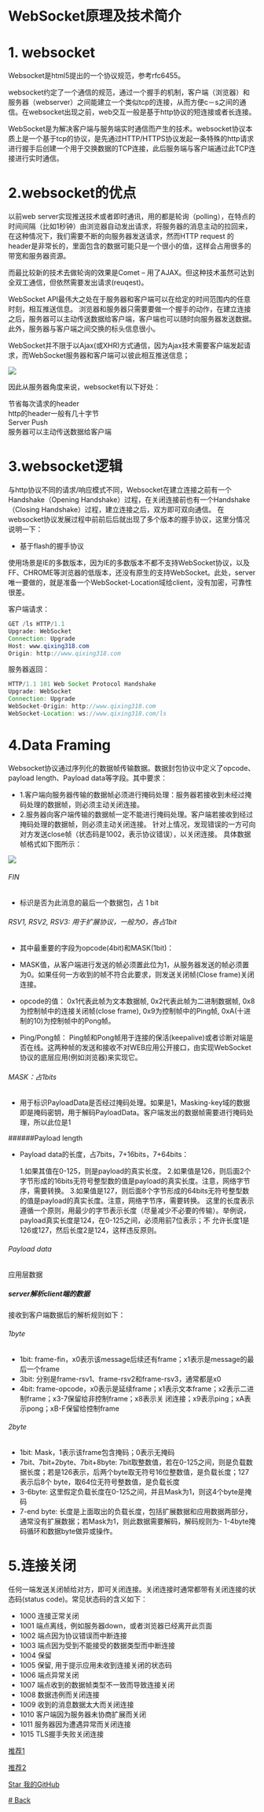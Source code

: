# WebSocket原理及技术简介

# 1. websocket

Websocket是html5提出的一个协议规范，参考rfc6455。

websocket约定了一个通信的规范，通过一个握手的机制，客户端（浏览器）和服务器（webserver）之间能建立一个类似tcp的连接，从而方便c－s之间的通信。在websocket出现之前，web交互一般是基于http协议的短连接或者长连接。

WebSocket是为解决客户端与服务端实时通信而产生的技术。websocket协议本质上是一个基于tcp的协议，是先通过HTTP/HTTPS协议发起一条特殊的http请求进行握手后创建一个用于交换数据的TCP连接，此后服务端与客户端通过此TCP连接进行实时通信。

# 2.websocket的优点
以前web server实现推送技术或者即时通讯，用的都是轮询（polling），在特点的时间间隔（比如1秒钟）由浏览器自动发出请求，将服务器的消息主动的拉回来，在这种情况下，我们需要不断的向服务器发送请求，然而HTTP request 的header是非常长的，里面包含的数据可能只是一个很小的值，这样会占用很多的带宽和服务器资源。

而最比较新的技术去做轮询的效果是Comet – 用了AJAX。但这种技术虽然可达到全双工通信，但依然需要发出请求(reuqest)。

WebSocket API最伟大之处在于服务器和客户端可以在给定的时间范围内的任意时刻，相互推送信息。 浏览器和服务器只需要要做一个握手的动作，在建立连接之后，服务器可以主动传送数据给客户端，客户端也可以随时向服务器发送数据。 此外，服务器与客户端之间交换的标头信息很小。

WebSocket并不限于以Ajax(或XHR)方式通信，因为Ajax技术需要客户端发起请求，而WebSocket服务器和客户端可以彼此相互推送信息；

![](https://jayqiu.github.io/blog/2017/img/blog_05_11_17_01.png)

因此从服务器角度来说，websocket有以下好处：

节省每次请求的header</br>
http的header一般有几十字节</br>
Server Push</br>
服务器可以主动传送数据给客户端

# 3.websocket逻辑

与http协议不同的请求/响应模式不同，Websocket在建立连接之前有一个Handshake（Opening Handshake）过程，在关闭连接前也有一个Handshake（Closing Handshake）过程，建立连接之后，双方即可双向通信。
在websocket协议发展过程中前前后后就出现了多个版本的握手协议，这里分情况说明一下：

* 基于flash的握手协议

使用场景是IE的多数版本，因为IE的多数版本不都不支持WebSocket协议，以及FF、CHROME等浏览器的低版本，还没有原生的支持WebSocket。此处，server唯一要做的，就是准备一个WebSocket-Location域给client，没有加密，可靠性很差。

客户端请求：

````java
GET /ls HTTP/1.1
Upgrade: WebSocket
Connection: Upgrade
Host: www.qixing318.com
Origin: http://www.qixing318.com
````
服务器返回：

````java
HTTP/1.1 101 Web Socket Protocol Handshake
Upgrade: WebSocket
Connection: Upgrade
WebSocket-Origin: http://www.qixing318.com
WebSocket-Location: ws://www.qixing318.com/ls
````

# 4.Data Framing

Websocket协议通过序列化的数据帧传输数据。数据封包协议中定义了opcode、payload length、Payload data等字段。其中要求：

* 1.客户端向服务器传输的数据帧必须进行掩码处理：服务器若接收到未经过掩码处理的数据帧，则必须主动关闭连接。
* 2.服务器向客户端传输的数据帧一定不能进行掩码处理。客户端若接收到经过掩码处理的数据帧，则必须主动关闭连接。
针对上情况，发现错误的一方可向对方发送close帧（状态码是1002，表示协议错误），以关闭连接。
具体数据帧格式如下图所示：

![](https://jayqiu.github.io/blog/2017/img/blog_05_11_17_01.png)

###### FIN

* 标识是否为此消息的最后一个数据包，占 1 bit

###### RSV1, RSV2, RSV3: 用于扩展协议，一般为0，各占1bit

* 其中最重要的字段为opcode(4bit)和MASK(1bit)：

* MASK值，从客户端进行发送的帧必须置此位为1，从服务器发送的帧必须置为0。如果任何一方收到的帧不符合此要求，则发送关闭帧(Close frame)关闭连接。
* opcode的值： 0x1代表此帧为文本数据帧, 0x2代表此帧为二进制数据帧, 0x8为控制帧中的连接关闭帧(close frame), 0x9为控制帧中的Ping帧, 0xA(十进制的10)为控制帧中的Pong帧。
* Ping/Pong帧： Ping帧和Pong帧用于连接的保活(keepalive)或者诊断对端是否在线。这两种帧的发送和接收不对WEB应用公开接口，由实现WebSocket协议的底层应用(例如浏览器)来实现它。

###### MASK：占1bits

* 用于标识PayloadData是否经过掩码处理。如果是1，Masking-key域的数据即是掩码密钥，用于解码PayloadData。客户端发出的数据帧需要进行掩码处理，所以此位是1

######Payload length

* Payload data的长度，占7bits，7+16bits，7+64bits：

	1.如果其值在0-125，则是payload的真实长度。
	2.如果值是126，则后面2个字节形成的16bits无符号整型数的值是payload的真实长度。注意，网络字节序，需要转换。
	3.如果值是127，则后面8个字节形成的64bits无符号整型数的值是payload的真实长度。注意，网络字节序，需要转换。
	这里的长度表示遵循一个原则，用最少的字节表示长度（尽量减少不必要的传输）。举例说，payload真实长度是124，在0-125之间，必须用前7位表示；不	允许长度1是126或127，然后长度2是124，这样违反原则。

###### Payload data

应用层数据

##### server解析client端的数据

接收到客户端数据后的解析规则如下：

###### 1byte
* 1bit: frame-fin，x0表示该message后续还有frame；x1表示是message的最后一个frame
* 3bit: 分别是frame-rsv1、frame-rsv2和frame-rsv3，通常都是x0
* 4bit: frame-opcode，x0表示是延续frame；x1表示文本frame；x2表示二进制frame；x3-7保留给非控制frame；x8表示关 闭连接；x9表示ping；xA表示pong；xB-F保留给控制frame

###### 2byte

* 1bit: Mask，1表示该frame包含掩码；0表示无掩码
* 7bit、7bit+2byte、7bit+8byte: 7bit取整数值，若在0-125之间，则是负载数据长度；若是126表示，后两个byte取无符号16位整数值，是负载长度；127表示后8个 byte，取64位无符号整数值，是负载长度
* 3-6byte: 这里假定负载长度在0-125之间，并且Mask为1，则这4个byte是掩码
* 7-end byte: 长度是上面取出的负载长度，包括扩展数据和应用数据两部分，通常没有扩展数据；若Mask为1，则此数据需要解码，解码规则为- 1-4byte掩码循环和数据byte做异或操作。

# 5.连接关闭
任何一端发送关闭帧给对方，即可关闭连接。关闭连接时通常都带有关闭连接的状态码(status code)。常见状态码的含义如下：

* 1000 连接正常关闭
* 1001 端点离线，例如服务器down，或者浏览器已经离开此页面
* 1002 端点因为协议错误而中断连接
* 1003 端点因为受到不能接受的数据类型而中断连接
* 1004 保留
* 1005 保留, 用于提示应用未收到连接关闭的状态码
* 1006 端点异常关闭
* 1007 端点收到的数据帧类型不一致而导致连接关闭
* 1008 数据违例而关闭连接
* 1009 收到的消息数据太大而关闭连接
* 1010 客户端因为服务器未协商扩展而关闭
* 1011 服务器因为遭遇异常而关闭连接
* 1015 TLS握手失败关闭连接

[推荐1](https://www.cnblogs.com/lizhenghn/p/5155933.html)

[推荐2](http://blog.csdn.net/yinqingwang/article/details/52565133)

[Star 我的GitHub](https://github.com/Jayqiu)

[# Back](https://jayqiu.github.io/blog)
